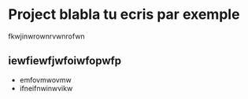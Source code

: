# Project blabla tu ecris par exemple 

fkwjinwrownrvwnrofwn

## iewfiewfjwfoiwfopwfp

- emfovmwovmw
- ifneifnwinwvikw